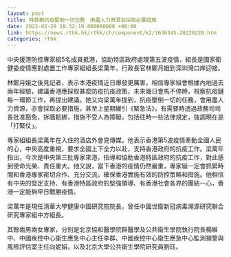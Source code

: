 ```yaml
---
layout: post
title: 特首稱抗疫壓倒一切任務　用盡人力資源及採取必要措施
date: 2022-02-28 18:32:19.000000000 +08:00
link: https://news.rthk.hk/rthk/ch/component/k2/1636345-20220228.htm
categories: rthk
---
```


中央援港防控專家組5名成員抵港，協助特區政府處理第五波疫情，組長是國家衛健委疫情應對處置工作專家組組長梁萬年，行政長官林鄭月娥到深圳灣口岸迎接。  

林鄭月娥之後見記者，表示本港疫情近日爆發更厲害，相信專家組會根據內地過去兩年經驗，建議香港應採取甚麼防疫抗疫政策，未來幾日會馬不停蹄，視察抗疫鏈每一環節工作，再提出建議。她又向梁萬年提到，抗疫壓倒一切的任務，會用盡人力資源，亦會採取必要措施，甚至上星期緩引《緊急法》，有需要時透過政務司司長批准豁免，拆牆鬆綁，措施不受人為障礙，包括往時一些法律規定，強調現在是「打緊仗」。 
 
專家組組長梁萬年在入住的酒店外會見傳媒，他表示香港第5波疫情牽動全國人民的心，中央高度重視，要求全國上下全力以赴，支持香港政府的抗疫工作。梁萬年指出，今次是中央第三批專家來港，指導和協助香港特區政府的抗疫工作，對此感到使命光榮、責任重大。他又說，當下香港的疫情仍然嚴重，專家組一定會抓緊時間和香港專家密切合作、充分交流，確保香港實施有效的防控策略和措施。他相信有中央的堅定支持、有香港特區政府的堅強領導、有香港社會各界的團結一心，香港一定能夠早日戰勝疫情。

梁萬年是現任清華大學健康中國研究院院長，曾任中國世衛新冠病毒溯源研究聯合研究專家組中方組長。

其餘兩男兩女專家，分別是北京協和醫學院群醫學及公共衛生學院執行院長楊維中、中國疾控中心衛生應急中心主任李群、中國疾控中心衛生應急中心監測預警與風險評估室主任向妮娟，以及北京大學公共衛生學院研究員劉珏。
